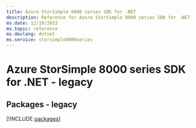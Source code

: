 ```yaml
---
title: Azure StorSimple 8000 series SDK for .NET
description: Reference for Azure StorSimple 8000 series SDK for .NET
ms.date: 12/19/2023
ms.topic: reference
ms.devlang: dotnet
ms.service: storsimple8000series
---
```

# Azure StorSimple 8000 series SDK for .NET - legacy
## Packages - legacy
[!INCLUDE [packages](storsimple-8000-series-index.md)]